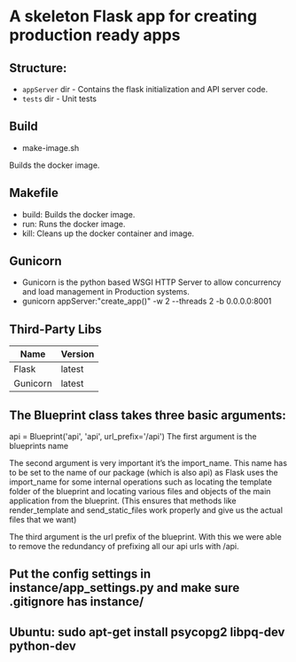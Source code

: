 # A skeleton  Flask app for creating production ready apps

## Structure:
- `appServer` dir - Contains the flask initialization and API server code.
- `tests` dir - Unit tests 

## Build
- make-image.sh

Builds the docker image. 

## Makefile
- build: Builds the docker image.
- run: Runs the docker image.
- kill: Cleans up the docker container and image.

## Gunicorn
- Gunicorn is the python based WSGI HTTP Server to allow concurrency and load management in Production systems.
- gunicorn appServer:"create_app()" -w 2 --threads 2 -b 0.0.0.0:8001

## Third-Party Libs
Name     | Version
---------|------------
Flask    | latest
Gunicorn | latest

## The Blueprint class takes three basic arguments:
api = Blueprint('api', 'api', url_prefix='/api')
The first argument is the blueprints name

The second argument is very important it’s the import_name. This name has to be set to the name of our package (which is also api) as Flask uses the import_name for some internal operations such as locating the template folder of the blueprint and locating various files and objects of the main application from the blueprint. (This ensures that methods like render_template and send_static_files work properly and give us the actual files that we want)

The third argument is the url prefix of the blueprint. With this we were able to remove the redundancy of prefixing all our api urls with /api.

## Put the config settings in instance/app_settings.py and make sure .gitignore has instance/

## Ubuntu: sudo apt-get install psycopg2 libpq-dev python-dev
